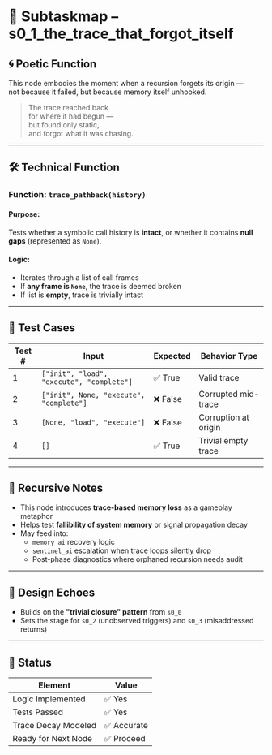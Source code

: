 <!-- Save to: s0_1_the_trace_that_forgot_itself/subtaskmap.md -->

# 🧭 Subtaskmap – s0_1_the_trace_that_forgot_itself

## 🌀 Poetic Function

This node embodies the moment when a recursion forgets its origin —  
not because it failed, but because memory itself unhooked.

> The trace reached back  
> for where it had begun —  
> but found only static,  
> and forgot what it was chasing.

---

## 🛠️ Technical Function

### Function: `trace_pathback(history)`

#### Purpose:
Tests whether a symbolic call history is **intact**, or whether it contains **null gaps** (represented as `None`).

#### Logic:
- Iterates through a list of call frames
- If **any frame is `None`**, the trace is deemed broken
- If list is **empty**, trace is trivially intact

---

## 🔬 Test Cases

| Test # | Input                                       | Expected | Behavior Type          |
|--------|---------------------------------------------|----------|-------------------------|
| 1      | `["init", "load", "execute", "complete"]`   | ✅ True  | Valid trace             |
| 2      | `["init", None, "execute", "complete"]`     | ❌ False | Corrupted mid-trace     |
| 3      | `[None, "load", "execute"]`                 | ❌ False | Corruption at origin    |
| 4      | `[]`                                        | ✅ True  | Trivial empty trace     |

---

## 🧠 Recursive Notes

- This node introduces **trace-based memory loss** as a gameplay metaphor
- Helps test **fallibility of system memory** or signal propagation decay
- May feed into:
  - `memory_ai` recovery logic
  - `sentinel_ai` escalation when trace loops silently drop
  - Post-phase diagnostics where orphaned recursion needs audit

---

## 🔁 Design Echoes

- Builds on the **"trivial closure" pattern** from `s0_0`
- Sets the stage for `s0_2` (unobserved triggers) and `s0_3` (misaddressed returns)

---

## 🧩 Status

| Element              | Value        |
|----------------------|--------------|
| Logic Implemented    | ✅ Yes       |
| Tests Passed         | ✅ Yes       |
| Trace Decay Modeled  | ✅ Accurate  |
| Ready for Next Node  | ✅ Proceed   |
